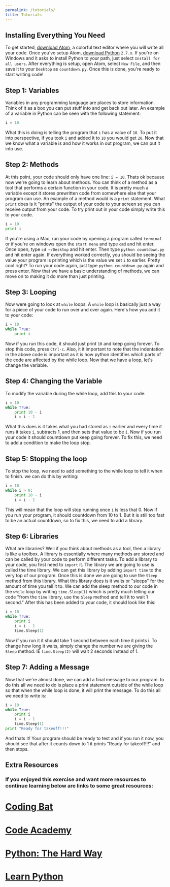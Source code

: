 ```yaml
---
permalink: /tutorials/
title: Tutorials
---
```


## Installing Everything You Need

To get started, [download Atom,](https://atom.io) a colorful text editor where you will write all your code.
Once you've setup Atom, [download Python](https://www.python.org/downloads/) `2.7.x`. If you're on Windows and it
asks to install Python to your path, just select `Install for all users`. After everything is setup, open Atom, select `New File`,
and then save it to your `Desktop` as `countdown.py`. Once this is done, you're ready to start writing code!

## Step 1: Variables

Variables in any programming language are places to store information. Think of it as a box you can put stuff into and get back out later. An example of a variable in Python can be seen with the following statement:
```python
i = 10
```
What this is doing is telling the program that `i` has a value of `10`. To put it into perspective, if you took `i` and added it to `10` you would get `20`. Now that we know what a variable is and how it works in out program, we can put it into use.

## Step 2: Methods

At this point, your code should only have one line:
`i = 10`.
Thats ok because now we're going to learn about methods. You can think of a method as a tool that performs a certain function in your code. It is pretty much a variable except it stores prewritten code from somewhere else that your program can use. An example of a method would is a `print` statement. What `print` does is it "prints" the output of your code to your screen so you can receive output from your code. To try print out in your code simply write this to your code.
```python
i = 10
print i
```
If you're using a Mac, run your code by opening a program called `terminal` or if you're on windows open the `start menu` and type `cmd` and hit enter. Once open, type `cd ~/Desktop` and hit enter. Then type `python countdown.py` and hit enter again. If everything worked correctly, you should be seeing the value your program is printing which is the value we set `i` to earlier. Pretty cool right? To run your code again, just type `python countdown.py` again and press enter. Now that we have a basic understanding of methods, we can move on to making it do more than just printing.

## Step 3: Looping

Now were going to look at `while` loops. A `while` loop is basically just a way for a piece of your code to run over and over again. Here's how you add it to your code:
```python
i = 10
while True:
    print i
```
Now if you run this code, it should just print `10` and keep going forever. To stop this code, press `Ctrl-c`. Also, it it important to note that the indentation in the above code is important as it is how python identifies which parts of the code are affected by the while loop. Now that we have a loop, let's change the variable.

## Step 4: Changing the Variable

To modify the variable during the while loop, add this to your code:
```python
i = 10
while True:
    print 10 - i
    i = i - 1
```
What this does is it takes what you had stored as `i` earlier and every time it runs it takes `i`, subtracts 1, and then sets that value to be `i`. Now if you run your code it should countdown put keep going forever. To fix this, we need to add a condition to make the loop stop.

## Step 5: Stopping the loop

To stop the loop, we need to add something to the while loop to tell it when to finish. we can do this by writing:
```python
i = 10
while i > 0:
    print 10 - i
    i = i - 1
```
This will mean that the loop will stop running once `i` is less that 0. Now if you run your program, it should countdown from 10 to 1. But it is still too fast to be an actual countdown, so to fix this, we need to add a library.

## Step 6: Libraries

What are libraries? Well if you think about methods as a tool, then a library is like a toolbox. A library is essentially where many methods are stored and can be called by your code to perform different tasks. To add a library to your code, you first need to `import` it. The library we are going to use is called the time library. We can get this library by adding `import time` to the very top of our program. Once this is done we are going to use the `Sleep` method from this library. What this library does is it waits or "sleeps" for the amount of time you tell it to. We can add the sleep method to our code in the `while` loop by writing `time.Sleep(1)` which is pretty much telling our code "from the `time` library, use the `Sleep` method and tell it to wait 1 second." After this has been added to your code, it should look like this:
```python
i = 10
while True:
    print i
    i = i - 1
    time.Sleep(1)
```
Now if you run it it should take 1 second between each time it prints i. To change how long it waits, simply change the number we are giving the `Sleep` method. IE `time.Sleep(2)` will wait 2 seconds instead of 1.

## Step 7: Adding a Message

Now that we're almost done, we can add a final message to our program. to do this all we need to do is place a print statement outside of the while loop so that when the while loop is done, it will print the message. To do this all we need to write is:
```python
i = 10
while True:
    print i
    i = i - 1
    time.Sleep(1)
print "Ready for takeoff!!!"
```
And thats it! Your program should be ready to test and if you run it now, you should see that after it counts down to 1 it prints "Ready for takeoff!!!" and then stops.

## Extra Resources

### If you enjoyed this exercise and want more resources to continue learning below are links to some great resources:

# [Coding Bat](http://codingbat.com/python)
# [Code Academy](https://www.codecademy.com)
# [Python: The Hard Way](https://learnpythonthehardway.org/book/)
# [Learn Python](http://www.learnpython.org)
